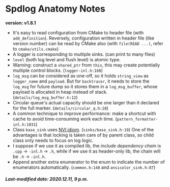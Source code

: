 # Spdlog Anatomy Notes

**version: v1.8.1**

+ It's easy to read configuration from CMake to header file (with `add_definition`). Reversely, configuration written in header file (like version number) can be read by CMake also (with `file(READ ...)`, refer to `cmake/utils.cmake`)
+ A logger is corresponding to multiple sinks. (can print to many files)
+ `level` (both log level and flush level) is atomic type.
+ Warning: construct a `shared_ptr` from `this`, this may create potentially multiple control blocks. (`logger-inl.h:160`)
+ `log_msg` can be considered as one-off, so it holds `string_view` as `logger_name` and `payload`. But for `backtracer`, it needs to store the `log_msg` for future dump so it stores them in a `log_msg_buffer`, whose payload is allocated in heap instead of stack. (`details/log_msg_buffer.h:12`)
+ Circular queue's actual capacity should be one larger than it declared for the full marker. (`details/circular_q.h:28`)
+ A common technique to improve performance: make a shortcut with cache to avoid time-consuming work each time. (`pattern_formatter-inl.h:1031`)
+ Class `base_sink` uses [NVI idiom](http://gusabary.cn/2020/11/22/Modern-C++-Programming-Cookbook-Notes/Modern-C++-Programming-Cookbook-Notes-7/#10-4-Separating-interfaces-and-implementations-with-the-non-virtual-interface-idiom). (`sinks/base_sink.h:19`) One of the advantages is that locking is taken care of by parent class, so child class only needs to focus on log logic.
+ I suppose if we use it as compiled lib, the *include dependency chain* is `.cpp` -> `-inl.h` -> `.h`, while if we use it as header-only lib, the chain will be `.h` -> `-inl.h`.
+ Append another extra enumerator to the enum to indicate the number of enumerators automatically. (`common.h:148` and `ansicolor_sink.h:87`)

##### Last-modified date: 2020.12.11, 9 p.m.

